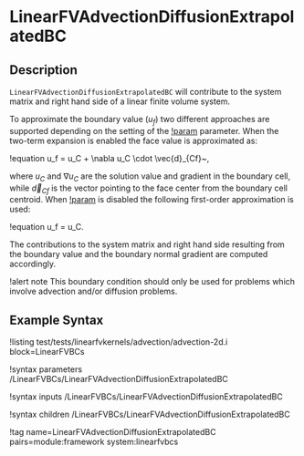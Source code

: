 # LinearFVAdvectionDiffusionExtrapolatedBC

## Description

`LinearFVAdvectionDiffusionExtrapolatedBC` will contribute to the system matrix and right hand side
of a linear finite volume system.

To approximate the boundary value ($u_f$) two different approaches are supported depending on the setting of the
[!param](/LinearFVBCs/LinearFVAdvectionDiffusionExtrapolatedBC/use_two_term_expansion) parameter. When the two-term
expansion is enabled the face value is approximated as:

!equation
u_f = u_C + \nabla u_C \cdot \vec{d}_{Cf}~,

where $u_C$ and $\nabla u_C$ are the solution value and gradient in the boundary cell, while
$\vec{d}_{Cf}$ is the vector pointing to the face center from the boundary cell centroid.
When [!param](/LinearFVBCs/LinearFVAdvectionDiffusionExtrapolatedBC/use_two_term_expansion) is disabled the following first-order
approximation is used:

!equation
u_f = u_C.

The contributions to the system matrix and right hand side resulting from the boundary value and the
boundary normal gradient are computed accordingly.

!alert note
This boundary condition should only be used for problems which involve advection and/or diffusion
problems.

## Example Syntax

!listing test/tests/linearfvkernels/advection/advection-2d.i block=LinearFVBCs

!syntax parameters /LinearFVBCs/LinearFVAdvectionDiffusionExtrapolatedBC

!syntax inputs /LinearFVBCs/LinearFVAdvectionDiffusionExtrapolatedBC

!syntax children /LinearFVBCs/LinearFVAdvectionDiffusionExtrapolatedBC

!tag name=LinearFVAdvectionDiffusionExtrapolatedBC pairs=module:framework system:linearfvbcs

